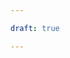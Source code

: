```yaml
---

draft: true

---
```

<!--
.. title: Open Collective
.. slug: opencollective
.. date: 2019-04-08
.. author: 
.. tags: open collective
.. category: mkt
.. link: 
.. description: 
..  
-->

<!-- # [ES] OpenCollective -->
